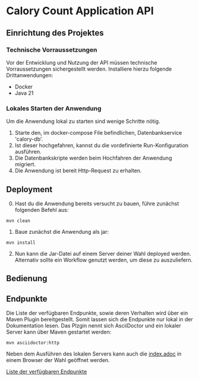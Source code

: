 # Calory Count Application API

## Einrichtung des Projektes

### Technische Vorraussetzungen
Vor der Entwicklung und Nutzung der API müssen technische Vorraussetzungen sichergestellt werden. Installiere hierzu 
folgende Drittanwendungen: 
 * Docker
 * Java 21

### Lokales Starten der Anwendung

Um die Anwendung lokal zu starten sind wenige Schritte nötig. 

1. Starte den, im docker-compose File befindlichen, Datenbankservice 'calory-db'.
2. Ist dieser hochgefahren, kannst du die vordefinierte Run-Konfiguration ausführen. 
3. Die Datenbankskripte werden beim Hochfahren der Anwendung migriert. 
4. Die Anwendung ist bereit Http-Request zu erhalten.

## Deployment
0. Hast du die Anwendung bereits versucht zu bauen, führe zunächst folgenden Befehl aus:
```shell
mvn clean
```
1. Baue zunächst die Anwendung als jar: 
```shell
mvn install
```
2. Nun kann die Jar-Datei auf einem Server deiner Wahl deployed werden. Alternativ sollte ein Workflow genutzt werden,
um diese zu auszuliefern.

## Bedienung

## Endpunkte
Die Liste der verfügbaren Endpunkte, sowie deren Verhalten wird über ein Maven Plugin bereitgestellt. Somit lassen sich 
die Endpunkte nur lokal in der Dokumentation lesen. Das Plzgin nennt sich 
AsciiDoctor und ein lokaler Server kann über Maven gestartet werden:
```shell
mvn asciidoctor:http
```
Neben dem Ausführen des lokalen Servers kann auch die [index.adoc](src/main/asciidoc/index.adoc) in einem Browser der Wahl
geöffnet werden.

[Liste der verfügbaren Endpunkte](target/generated-docs/index.html)